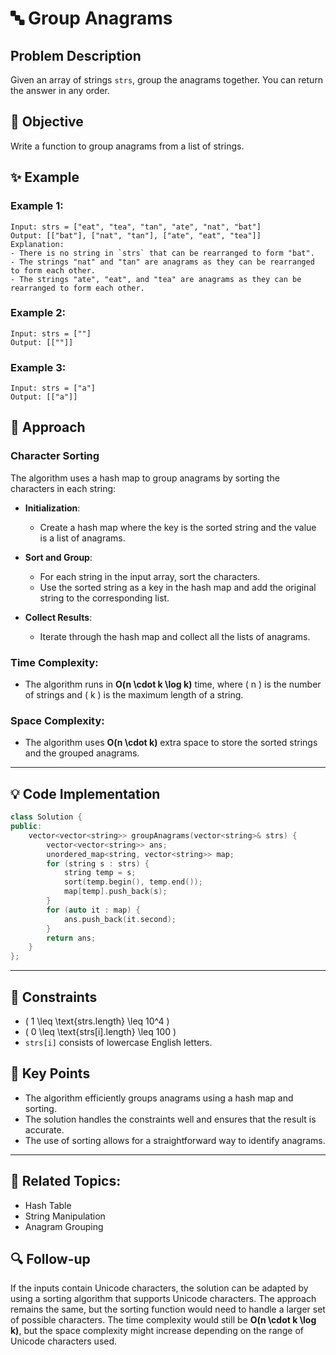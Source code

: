# 🔤 **Group Anagrams**

## Problem Description

Given an array of strings `strs`, group the anagrams together. You can return the answer in any order.

## 🎯 **Objective**

Write a function to group anagrams from a list of strings.

## ✨ **Example**

### Example 1:
```plaintext
Input: strs = ["eat", "tea", "tan", "ate", "nat", "bat"]
Output: [["bat"], ["nat", "tan"], ["ate", "eat", "tea"]]
Explanation:
- There is no string in `strs` that can be rearranged to form "bat".
- The strings "nat" and "tan" are anagrams as they can be rearranged to form each other.
- The strings "ate", "eat", and "tea" are anagrams as they can be rearranged to form each other.
```

### Example 2:
```plaintext
Input: strs = [""]
Output: [[""]]
```

### Example 3:
```plaintext
Input: strs = ["a"]
Output: [["a"]]
```

## 🚀 **Approach**

### **Character Sorting**

The algorithm uses a hash map to group anagrams by sorting the characters in each string:

- **Initialization**:
  - Create a hash map where the key is the sorted string and the value is a list of anagrams.

- **Sort and Group**:
  - For each string in the input array, sort the characters.
  - Use the sorted string as a key in the hash map and add the original string to the corresponding list.

- **Collect Results**:
  - Iterate through the hash map and collect all the lists of anagrams.

### **Time Complexity**:
- The algorithm runs in **O(n \cdot k \log k)** time, where \( n \) is the number of strings and \( k \) is the maximum length of a string.

### **Space Complexity**:
- The algorithm uses **O(n \cdot k)** extra space to store the sorted strings and the grouped anagrams.

---

## 💡 **Code Implementation**

```cpp
class Solution {
public:
    vector<vector<string>> groupAnagrams(vector<string>& strs) {
        vector<vector<string>> ans;
        unordered_map<string, vector<string>> map;
        for (string s : strs) {
            string temp = s;
            sort(temp.begin(), temp.end());
            map[temp].push_back(s);
        }
        for (auto it : map) {
            ans.push_back(it.second);
        }
        return ans;
    }
};
```

---

## 🔧 **Constraints**

- \( 1 \leq \text{strs.length} \leq 10^4 \)
- \( 0 \leq \text{strs[i].length} \leq 100 \)
- `strs[i]` consists of lowercase English letters.

## 🌟 **Key Points**

- The algorithm efficiently groups anagrams using a hash map and sorting.
- The solution handles the constraints well and ensures that the result is accurate.
- The use of sorting allows for a straightforward way to identify anagrams.

---

## 🔗 **Related Topics**:
- Hash Table
- String Manipulation
- Anagram Grouping

## 🔍 **Follow-up**

If the inputs contain Unicode characters, the solution can be adapted by using a sorting algorithm that supports Unicode characters. The approach remains the same, but the sorting function would need to handle a larger set of possible characters. The time complexity would still be **O(n \cdot k \log k)**, but the space complexity might increase depending on the range of Unicode characters used.